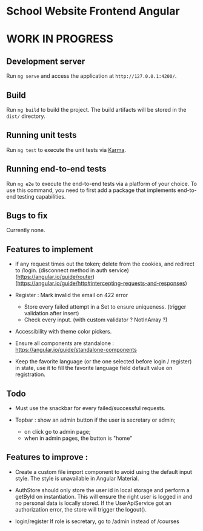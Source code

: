 # School Website Frontend Angular

# WORK IN PROGRESS

## Development server
Run `ng serve` and access the application at `http://127.0.0.1:4200/`.

## Build
Run `ng build` to build the project. The build artifacts will be stored in the `dist/` directory.

## Running unit tests

Run `ng test` to execute the unit tests via [Karma](https://karma-runner.github.io).

## Running end-to-end tests

Run `ng e2e` to execute the end-to-end tests via a platform of your choice. To use this command, you need to first add a package that implements end-to-end testing capabilities.

## Bugs to fix
Currently none.

## Features to implement
- if any request times out the token; delete from the cookies, and redirect to /login. (disconnect method in auth service) (https://angular.io/guide/router) (https://angular.io/guide/http#intercepting-requests-and-responses)

- Register : Mark invalid the email on 422 error
  - Store every failed attempt in a Set to ensure uniqueness. (trigger validation after insert)
  - Check every input. (with custom validator ? NotInArray ?)

- Accessibility with theme color pickers.
- Ensure all components are standalone : https://angular.io/guide/standalone-components

- Keep the favorite language (or the one selected before login / register) in state, use it to fill the favorite language field default value on registration.


## Todo
- Must use the snackbar for every failed/successful requests.


- Topbar : show an admin button if the user is secretary or admin; 
  - on click go to admin page;
  - when in admin pages, the button is "home"


## Features to improve :
- Create a custom file import component to avoid using the default input style. The style is unavailable in Angular Material.
- AuthStore should only store the user id in local storage and perform a getById on instantiation. This will ensure the right user is logged in and no personal data is locally stored. If the UserApiService got an authorization error, the store will trigger the logout().

- login/register If role is secretary, go to /admin instead of /courses
